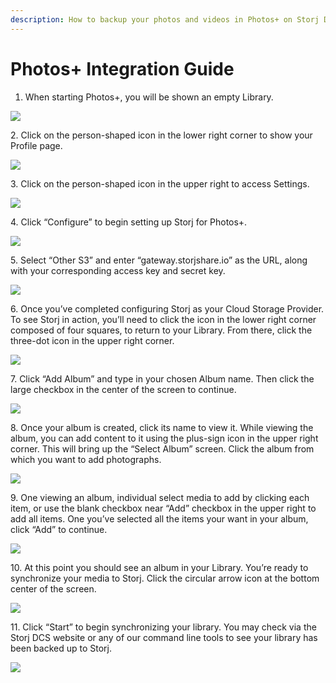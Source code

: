 ```yaml
---
description: How to backup your photos and videos in Photos+ on Storj DCS.
---
```


# Photos+ Integration Guide

1. When starting Photos+, you will be shown an empty Library.

![](https://lh4.googleusercontent.com/HuatGXoi7xhlo6Q9Y07aoA\_MbSDRnr\_3vAn0zR5\_WNuThINH\_q9JKH64gG6QFxLBEp6oto1M8mMrTiOvWU12vLhyW7XDwgHNO7-Oqx9qydRefti6NCt7eLPvvbseUIhPsuA8AXWsohqgqtWXEg)

2\. Click on the person-shaped icon in the lower right corner to show your Profile page.

![](https://lh5.googleusercontent.com/ppWLkNtjwtC7xBBtCsLHKusFd7KRLAt0xDUObOI3-EF7yS7s3JnNvUqB1LHmZDotPDgNQZVYkG1HHhRL7Z95JNyfnLwgS0jTckLOAQrRkPS\_S4wmRwlKTL4-UeqHEFDMOzIIZEDZ2CSNNSKV7Q)

3\. Click on the person-shaped icon in the upper right to access Settings.

![](https://lh6.googleusercontent.com/kMp86j824bq0MLmoyIW-hfQuHw7liR-vHTOEVLz7WK6N2BP-H5nD4qOCwl0Wnz3SMLn2pLB0BajD-aqWjhnkvKNiHrT5IqHa6-0ss8GgWWa9bKh9HTT2qslFN7kAk9dV\_NbFP1wScZ-5M8un1g)

4\. Click “Configure” to begin setting up Storj for Photos+.

![](https://lh3.googleusercontent.com/qw4aeqSKyZ-KQvluGdtggjvCJj8Ic3DdUnpvoZsHtL6AlhxfoDndydIiBbHA0nerJuHJ2Uwxxo7m5luuSii6jvNm4KBPu6pvrGB4b9mMr0F0vnk-qF72TJlVv9Au-6NGaX7DKwelaByf2LqNZQ)

5\. Select “Other S3” and enter “gateway.storjshare.io” as the URL, along with your corresponding access key and secret key.

![](https://lh5.googleusercontent.com/nu58P6WGwe\_pMjNvF42rsvxgQOlf\_Nfmj0Qta7\_IRk5zlr4-hfsXgXnx8x\_Rg-naOlQsgMRsdhAXFa\_zGGpxSkCKJNE5aMMOgL5adnzqw8bX46X6Dta7AyABt7\_9qOAOWoLocB\_SWjLJ6q4Xug)

6\. Once you’ve completed configuring Storj as your Cloud Storage Provider. To see Storj in action, you’ll need to click the icon in the lower right corner composed of four squares, to return to your Library. From there, click the three-dot icon in the upper right corner.

![](https://lh4.googleusercontent.com/E7V5bWlQl1F0kZaI7w10OIWcRHDt4uREPKvQ6O3sqot3OI2g4l-1Qmo41TipQ9HRSY51OZdRd3hcAaqUb\_ESSC5rY8iiMABlR9ttOUPwkraeZfxIDg-RSE27YlfUUcnhBwjbbk8ksVPiIir2RA)

7\. Click “Add Album” and type in your chosen Album name. Then click the large checkbox in the center of the screen to continue.

![](https://lh4.googleusercontent.com/\_tsYVh7e80hrjuTu\_U\_P92hyI1JQJloDgPVpOJbGUaHc\_aj4XbNpl6zUJdkpZshWo7ENEW5v0akaSqGGRfSk1jbh0ID1s3nQzNpsK2lV\_6DltpfW5fkorfg4\_\_U9oALzHottV7I0Svm1mY4n3w)

8\. Once your album is created, click its name to view it. While viewing the album, you can add content to it using the plus-sign icon in the upper right corner. This will bring up the “Select Album” screen. Click the album from which you want to add photographs.

![](https://lh3.googleusercontent.com/F0OhNS\_gS9UAvZU1M3C2N9-t2LpImtZFOxzwmpcWcJcg\_XG6kDLOzx7eFfkFFRhBkqyyEIe2J47CiTPNN1kCj2hDp0K2Zuyz6tKWhZJ4nQqk\_FIJvZXSgmh3MIiVSL2QN0I7HLleo--lrDLHfA)

9\. One viewing an album, individual select media to add by clicking each item, or use the blank checkbox near “Add” checkbox in the upper right to add all items. One you’ve selected all the items your want in your album, click “Add” to continue.

![](https://lh6.googleusercontent.com/WOWRxlRKQFrXvlnZGTyHpySngtdQfkQojxtXTU4Z3eNYfgD1GkEfqdpplqSQJfEpGW8nRvh8yOKjLx0GUx0yo9AEQ1ip\_s4pESX16MasjK9DPNprCw8LvGWCB0-PuIcC0jV881fMfpIky2ulRw)

10\. At this point you should see an album in your Library. You’re ready to synchronize your media to Storj. Click the circular arrow icon at the bottom center of the screen.

![](https://lh5.googleusercontent.com/OpiE-flzbWASQ\_xmfIRzilYvVj0If-wblNwe6M3uCHhDjhKVrw9GyHFSg3vMJGGjwtoQJvNyHzeCVvwXNHJqTGUoEqAvye5C39rfIeIkGrLqR6AOiFqC3X7oDCmedxtKhICnmu0kCqTcxNCmlQ)

11\. Click “Start” to begin synchronizing your library. You may check via the Storj DCS website or any of our command line tools to see your library has been backed up to Storj.

![](https://lh4.googleusercontent.com/QwQtZYzE0sYPyEa2nwxaoQI4ofUSihdl5QHjRkXE2JrdlFSasYpb0935sRvG48WI9jMF\_zjhDquHS1spOkWHqMq4TQehCLzkACARqzh4UkNcIM6OUiAveNQjtAEcSYS4cWlgPewFSqNADcxyvw)



